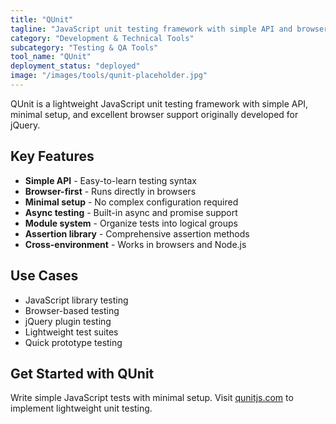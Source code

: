 ```yaml
---
title: "QUnit"
tagline: "JavaScript unit testing framework with simple API and browser support"
category: "Development & Technical Tools"
subcategory: "Testing & QA Tools"
tool_name: "QUnit"
deployment_status: "deployed"
image: "/images/tools/qunit-placeholder.jpg"
---
```

QUnit is a lightweight JavaScript unit testing framework with simple API, minimal setup, and excellent browser support originally developed for jQuery.

## Key Features

- **Simple API** - Easy-to-learn testing syntax
- **Browser-first** - Runs directly in browsers
- **Minimal setup** - No complex configuration required
- **Async testing** - Built-in async and promise support
- **Module system** - Organize tests into logical groups
- **Assertion library** - Comprehensive assertion methods
- **Cross-environment** - Works in browsers and Node.js

## Use Cases

- JavaScript library testing
- Browser-based testing
- jQuery plugin testing
- Lightweight test suites
- Quick prototype testing

## Get Started with QUnit

Write simple JavaScript tests with minimal setup. Visit [qunitjs.com](https://qunitjs.com) to implement lightweight unit testing.